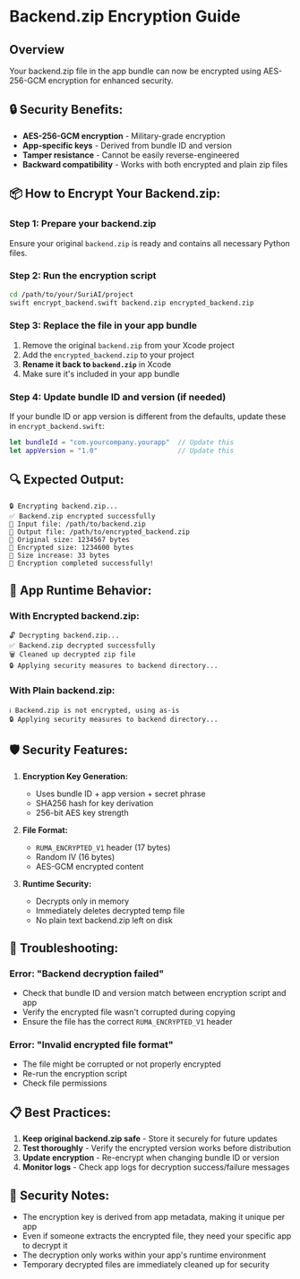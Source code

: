 # Backend.zip Encryption Guide

## Overview
Your backend.zip file in the app bundle can now be encrypted using AES-256-GCM encryption for enhanced security.

## 🔒 **Security Benefits:**
- **AES-256-GCM encryption** - Military-grade encryption
- **App-specific keys** - Derived from bundle ID and version
- **Tamper resistance** - Cannot be easily reverse-engineered
- **Backward compatibility** - Works with both encrypted and plain zip files

## 📦 **How to Encrypt Your Backend.zip:**

### Step 1: Prepare your backend.zip
Ensure your original `backend.zip` is ready and contains all necessary Python files.

### Step 2: Run the encryption script
```bash
cd /path/to/your/SuriAI/project
swift encrypt_backend.swift backend.zip encrypted_backend.zip
```

### Step 3: Replace the file in your app bundle
1. Remove the original `backend.zip` from your Xcode project
2. Add the `encrypted_backend.zip` to your project
3. **Rename it back to `backend.zip`** in Xcode
4. Make sure it's included in your app bundle

### Step 4: Update bundle ID and version (if needed)
If your bundle ID or app version is different from the defaults, update these in `encrypt_backend.swift`:
```swift
let bundleId = "com.yourcompany.yourapp"  // Update this
let appVersion = "1.0"                    // Update this
```

## 🔍 **Expected Output:**
```
🔒 Encrypting backend.zip...
✅ Backend.zip encrypted successfully
📁 Input file: /path/to/backend.zip
📁 Output file: /path/to/encrypted_backend.zip
🔑 Original size: 1234567 bytes
🔑 Encrypted size: 1234600 bytes
🔑 Size increase: 33 bytes
🎉 Encryption completed successfully!
```

## 🚀 **App Runtime Behavior:**

### With Encrypted backend.zip:
```
🔓 Decrypting backend.zip...
✅ Backend.zip decrypted successfully
🗑️ Cleaned up decrypted zip file
🔒 Applying security measures to backend directory...
```

### With Plain backend.zip:
```
ℹ️ Backend.zip is not encrypted, using as-is
🔒 Applying security measures to backend directory...
```

## 🛡️ **Security Features:**

1. **Encryption Key Generation:**
   - Uses bundle ID + app version + secret phrase
   - SHA256 hash for key derivation
   - 256-bit AES key strength

2. **File Format:**
   - `RUMA_ENCRYPTED_V1` header (17 bytes)
   - Random IV (16 bytes)
   - AES-GCM encrypted content

3. **Runtime Security:**
   - Decrypts only in memory
   - Immediately deletes decrypted temp file
   - No plain text backend.zip left on disk

## 🔧 **Troubleshooting:**

### Error: "Backend decryption failed"
- Check that bundle ID and version match between encryption script and app
- Verify the encrypted file wasn't corrupted during copying
- Ensure the file has the correct `RUMA_ENCRYPTED_V1` header

### Error: "Invalid encrypted file format"
- The file might be corrupted or not properly encrypted
- Re-run the encryption script
- Check file permissions

## 📋 **Best Practices:**

1. **Keep original backend.zip safe** - Store it securely for future updates
2. **Test thoroughly** - Verify the encrypted version works before distribution
3. **Update encryption** - Re-encrypt when changing bundle ID or version
4. **Monitor logs** - Check app logs for decryption success/failure messages

## 🔐 **Security Notes:**

- The encryption key is derived from app metadata, making it unique per app
- Even if someone extracts the encrypted file, they need your specific app to decrypt it
- The decryption only works within your app's runtime environment
- Temporary decrypted files are immediately cleaned up for security